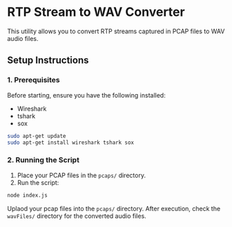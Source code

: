# RTP Stream to WAV Converter

This utility allows you to convert RTP streams captured in PCAP files to WAV audio files.

## Setup Instructions

### 1. Prerequisites

Before starting, ensure you have the following installed:

- Wireshark
- tshark
- sox

```bash
sudo apt-get update
sudo apt-get install wireshark tshark sox
```

### 2. Running the Script

1. Place your PCAP files in the `pcaps/` directory.
2. Run the script:

```bash
node index.js
```

Uplaod your pcap files into the `pcaps/` directory. After execution, check the `wavFiles/` directory for the converted audio files.
